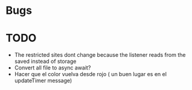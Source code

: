 # Bugs
# TODO
- The restricted sites dont change because the listener reads from the saved instead of storage
- Convert all file to async await?
- Hacer que el color vuelva desde rojo ( un buen lugar es en el updateTimer message)
